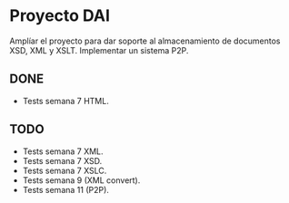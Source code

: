 # Proyecto DAI

Amplíar el proyecto para dar soporte al almacenamiento de documentos XSD, XML y XSLT.
Implementar un sistema P2P.

## DONE

- Tests semana 7 HTML.

## TODO

- Tests semana 7 XML.
- Tests semana 7 XSD.
- Tests semana 7 XSLC.
- Tests semana 9 (XML convert).
- Tests semana 11 (P2P).
